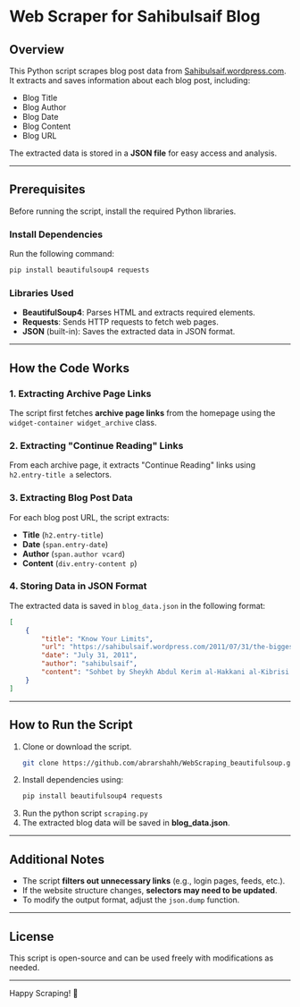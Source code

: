 # Web Scraper for Sahibulsaif Blog

## Overview
This Python script scrapes blog post data from [Sahibulsaif.wordpress.com](https://sahibulsaif.wordpress.com/). It extracts and saves information about each blog post, including:
- Blog Title
- Blog Author
- Blog Date
- Blog Content
- Blog URL

The extracted data is stored in a **JSON file** for easy access and analysis.

---

## Prerequisites
Before running the script, install the required Python libraries.

### Install Dependencies
Run the following command:
```sh
pip install beautifulsoup4 requests
```

### Libraries Used
- **BeautifulSoup4**: Parses HTML and extracts required elements.
- **Requests**: Sends HTTP requests to fetch web pages.
- **JSON** (built-in): Saves the extracted data in JSON format.

---

## How the Code Works

### **1. Extracting Archive Page Links**
The script first fetches **archive page links** from the homepage using the `widget-container widget_archive` class.

### **2. Extracting "Continue Reading" Links**
From each archive page, it extracts "Continue Reading" links using `h2.entry-title a` selectors.

### **3. Extracting Blog Post Data**
For each blog post URL, the script extracts:
- **Title** (`h2.entry-title`)
- **Date** (`span.entry-date`)
- **Author** (`span.author vcard`)
- **Content** (`div.entry-content p`)

### **4. Storing Data in JSON Format**
The extracted data is saved in `blog_data.json` in the following format:
```json
[
    {
        "title": "Know Your Limits",
        "url": "https://sahibulsaif.wordpress.com/2011/07/31/the-biggest-knowledge-is-to-know-your-limits/",
        "date": "July 31, 2011",
        "author": "sahibulsaif",
        "content": "Sohbet by Sheykh Abdul Kerim al-Hakkani al-Kibrisi..."
    }
]
```

---

## How to Run the Script
1. Clone or download the script.
   ```sh
   git clone https://github.com/abrarshahh/WebScraping_beautifulsoup.git
   ```
2. Install dependencies using:
   ```sh
   pip install beautifulsoup4 requests
   ```
3. Run the python script `scraping.py`
4. The extracted blog data will be saved in **blog_data.json**.

---

## Additional Notes
- The script **filters out unnecessary links** (e.g., login pages, feeds, etc.).
- If the website structure changes, **selectors may need to be updated**.
- To modify the output format, adjust the `json.dump` function.

---

## License
This script is open-source and can be used freely with modifications as needed.

---

Happy Scraping! 🚀

